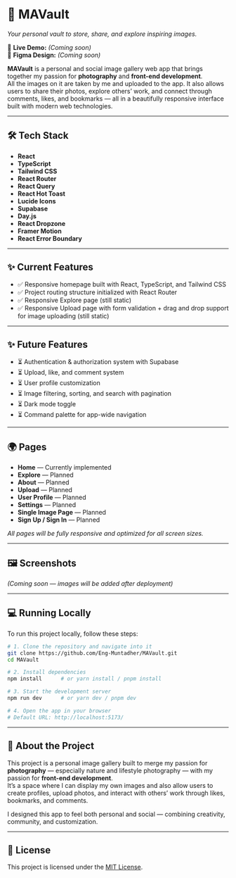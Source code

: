 # 📸 MAVault

_Your personal vault to store, share, and explore inspiring images._

🚀 **Live Demo:** _(Coming soon)_  
🎨 **Figma Design:** _(Coming soon)_

**MAVault** is a personal and social image gallery web app that brings together my passion for **photography** and **front-end development**.  
All the images on it are taken by me and uploaded to the app. It also allows users to share their photos, explore others’ work, and connect through comments, likes, and bookmarks — all in a beautifully responsive interface built with modern web technologies.

---

## 🛠 Tech Stack

- **React**
- **TypeScript**
- **Tailwind CSS**
- **React Router**
- **React Query**
- **React Hot Toast**
- **Lucide Icons**
- **Supabase**
- **Day.js**
- **React Dropzone**
- **Framer Motion**
- **React Error Boundary**

---

## ✨ Current Features

- ✅ Responsive homepage built with React, TypeScript, and Tailwind CSS
- ✅ Project routing structure initialized with React Router
- ✅ Responsive Explore page (still static)
- ✅ Responsive Upload page with form validation + drag and drop support for image uploading (still static)

---

## ✨ Future Features

- ⏳ Authentication & authorization system with Supabase
- ⏳ Upload, like, and comment system
- ⏳ User profile customization
- ⏳ Image filtering, sorting, and search with pagination
- ⏳ Dark mode toggle
- ⏳ Command palette for app-wide navigation

---

## 🌍 Pages

- **Home** — Currently implemented
- **Explore** — Planned
- **About** — Planned
- **Upload** — Planned
- **User Profile** — Planned
- **Settings** — Planned
- **Single Image Page** — Planned
- **Sign Up / Sign In** — Planned

_All pages will be fully responsive and optimized for all screen sizes._

---

## 🖼 Screenshots

_(Coming soon — images will be added after deployment)_

---

## 💻 Running Locally

To run this project locally, follow these steps:

```bash
# 1. Clone the repository and navigate into it
git clone https://github.com/Eng-Muntadher/MAVault.git
cd MAVault

# 2. Install dependencies
npm install      # or yarn install / pnpm install

# 3. Start the development server
npm run dev      # or yarn dev / pnpm dev

# 4. Open the app in your browser
# Default URL: http://localhost:5173/
```

---

## 🧠 About the Project

This project is a personal image gallery built to merge my passion for **photography** — especially nature and lifestyle photography — with my passion for **front-end development**.  
It’s a space where I can display my own images and also allow users to create profiles, upload photos, and interact with others’ work through likes, bookmarks, and comments.

I designed this app to feel both personal and social — combining creativity, community, and customization.

---

## 📜 License

This project is licensed under the [MIT License](./LICENSE).
